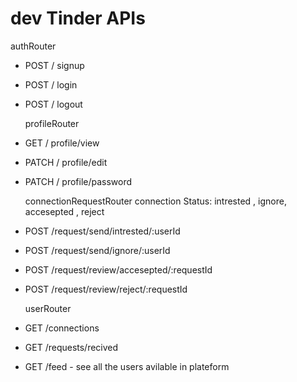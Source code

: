 # dev Tinder APIs

authRouter

- POST / signup
- POST / login
- POST / logout

  profileRouter

- GET / profile/view
- PATCH / profile/edit
- PATCH / profile/password

  connectionRequestRouter
  connection Status: intrested , ignore, accesepted , reject

- POST /request/send/intrested/:userId
- POST /request/send/ignore/:userId
- POST /request/review/accesepted/:requestId
- POST /request/review/reject/:requestId

  userRouter

- GET /connections
- GET /requests/recived
- GET /feed - see all the users avilable in plateform
